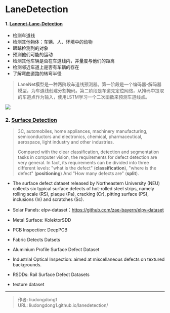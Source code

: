 # LaneDetection


#### 1. [Lanenet-Lane-Detection](https://github.com/MaybeShewill-CV/lanenet-lane-detection)

- 检测车道线
- 检测其他物体：车辆、人、环境中的动物
- 跟踪检测到的对象
- 预测他们可能的运动
- 检测其他车辆是否在车道线内，并量度与他们的距离
- 检测邻近车道上是否有车辆的存在
- 了解弯曲道路的转弯半径

> LaneNet模型是一种两阶段车道线预测器。第一阶段是一个编码器-解码器模型，为车道线创建分割掩码。第二阶段是车道先定位网络，从掩码中提取的车道点作为输入，使用LSTM学习一个二次函数来预测车道线点。

![](https://gitee.com/github-25970295/blogpictureV2/raw/master/image-20210320155206329.png)

### 2. [Surface Detection](https://github.com/Charmve/Surface-Defect-Detection)

> 3C, automobiles, home appliances, machinery manufacturing, semiconductors and electronics, chemical, pharmaceutical, aerospace, light industry and other industries. 
>
> Compared with the clear classification, detection and segmentation tasks in computer vision, the requirements for defect detection are very general. In fact, its requirements can be divided into three different levels: "what is the defect" (**classification**), "where is the defect" (**positioning**) And "How many defects are" (**split**).

- The surface defect dataset released by Northeastern University (NEU) collects six typical surface defects of hot-rolled steel strips, namely rolling scale (RS), plaque (Pa), cracking (Cr), pitting surface (PS), inclusions (In) and scratches (Sc).

-  Solar Panels: elpv-dataset：https://github.com/zae-bayern/elpv-dataset
- Metal Surface: KolektorSDD
- PCB Inspection: DeepPCB
- Fabric Detects Datsets
- Aluminium Profile Surface Defect Dataset
- Industrial Optical Inspection: aimed at miscellaneous defects on textured backgrounds.
- RSDDs: Rail Surface Defect Datasets
- texture dataset

---

> 作者: liudongdong1  
> URL: liudongdong1.github.io/lanedetection/  

